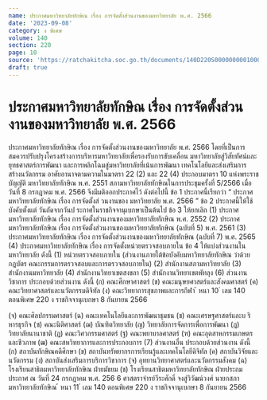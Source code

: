 ```yaml
---
name: ประกาศมหาวิทยาลัยทักษิณ เรื่อง การจัดตั้งส่วนงานของมหาวิทยาลัย พ.ศ. 2566
date: '2023-09-08'
category: ง พิเศษ
volume: 140
section: 220
page: 10
source: 'https://ratchakitcha.soc.go.th/documents/140D220S0000000001000.pdf'
draft: true
---
```


# ประกาศมหาวิทยาลัยทักษิณ เรื่อง การจัดตั้งส่วนงานของมหาวิทยาลัย พ.ศ. 2566

ประกาศมหาวิทยาลัยทักษิณ เรื่อง การจัดตั้งส่วนงานของมหาวิทยาลัย พ.ศ. 2566 โดยที่เป็นการสมควรปรับปรุงโครงสร้างการบริหารมหาวิทยาลัยเพื่อรองรับการขับเคลื่อน มหาวิทยาลัยสู่วิสัยทัศน์และยุทธศาสตร์การพัฒนา และการพลิกโฉมสู่มหาวิทยาลัยที่เน้นการพัฒนา เทคโนโลยีและส่งเสริมการสร้างนวัตกรรม อาศัยอานาจตามความในมาตรา 22 (2) และ 22 (4) ประกอบมาตรา 10 แห่งพระราชบัญญัติ มหาวิทยาลัยทักษิณ พ.ศ. 2551 สภามหาวิทยาลัยทักษิณในการประชุมครั้งที่ 5/2566 เมื่อวันที่ 8 กรกฎาคม พ.ศ. 2566 จึงมีมติออกประกาศไว้ ดังต่อไปนี้ ข้อ 1 ประกาศนี้เรียกว่า “ ประกาศมหาวิทยาลัยทักษิณ เรื่อง การจัดตั้งส่ วนงานของ มหาวิทยาลัย พ.ศ. 2566 ” ข้อ 2 ประกาศนี้ให้ใช้บังคับตั้งแต่ วันถัดจากวันป ระกาศในราชกิจจานุเบกษาเป็นต้นไป ข้อ 3 ให้ยกเลิก (1) ประกาศมหาวิทยาลัยทักษิณ เรื่อง การจัดตั้งส่วนงานของมหาวิทยาลัยทักษิณ พ.ศ. 2552 (2) ประกาศมหาวิทยาลัยทักษิณ เรื่อง การจัดตั้งส่วนงานของมหาวิทยาลัยทักษิณ (ฉบับที่ 5) พ.ศ. 2561 (3) ประกาศมหาวิทยาลัยทักษิณ เรื่อง การจัดตั้งส่วนงานของมหาวิทยาลัยทักษิณ (ฉบับที่ 7) พ.ศ. 2565 (4) ประกาศมหาวิทยาลัยทักษิณ เรื่อง การจัดตั้งหน่วยตรวจสอบภายใน ข้อ 4 ให้แบ่งส่วนงานในมหาวิทยาลัย ดังนี้ (1) หน่วยตรวจสอบภายใน (ส่วนงานภายใต้ข้อบังคับมหาวิทยาลัยทักษิณ ว่าด้วยกฎบัตร คณะกรรมการตรวจสอบและการตรวจสอบภายใน) (2) สำนักงานสภามหาวิทยาลัย (3) สำนักงานมหาวิทยาลัย (4) สำนักงานวิทยาเขตสงขลา (5) สำนักงานวิทยาเขตพัทลุง (6) ส่วนงานวิชาการ ประกอบด้วยส่วนงาน ดังนี้ (ก) คณะศึกษาศาสตร์ (ข) คณะมนุษยศาสตร์และสังคมศาสตร์ (ค) คณะวิทยาศาสตร์และนวัตกรรมดิจิทัล (ง) คณะวิทยาการสุขภาพและการกีฬา ้ หนา 10 ่ เลม 140 ตอนพิเศษ 220 ง ราชกิจจานุเบกษา 8 กันยายน 2566

(จ) คณะศิลปกรรมศาสตร์ (ฉ) คณะเทคโนโลยีและการพัฒนาชุมชน (ช) คณะเศรษฐศาสตร์และบ ริหารธุรกิจ (ซ) คณะนิติศาสตร์ (ฌ) บัณฑิตวิทยาลัย (ญ) วิทยาลัยการจัดการเพื่อการพัฒนา (ฎ) วิทยาลัยนานาชาติ (ฏ) คณะวิศวกรรมศาสตร์ (ฐ) คณะพยาบาลศาสตร์ (ฑ) คณะอุตสาหกรรมเกษตรและชีวภาพ (ฒ) คณะสหวิทยาการและการประกอบการ (7) ส่วนงานอื่น ประกอบด้วยส่วนงาน ดังนี้ (ก) สถาบันทักษิณคดีศึกษา (ข) สถาบันทรัพยากรการเรียนรู้และเทคโนโลยีดิจิทัล (ค) สถาบันวิจัยและนวัตกรรม (ง) สถาบันส่งเสริมการบริการวิชาการ (จ) อุทยานวิทยาศาสตร์และนวัตกรรมสังคม (ฉ) โรงเรียนสาธิตมหาวิทยาลัยทักษิณ ฝ่ายมัธยม (ช) โรงเรียนสาธิตมหาวิทยาลัยทักษิณ ฝ่ายประถม ประกาศ ณ วันที่ 24 กรกฎาคม พ.ศ. 256 6 ศาสตราจำรย์วีระศักดิ์ จงสู่วิวัฒน์วงศ์ นายกสภามหาวิทยาลัยทักษิณ ้ หนา 11 ่ เลม 140 ตอนพิเศษ 220 ง ราชกิจจานุเบกษา 8 กันยายน 2566
